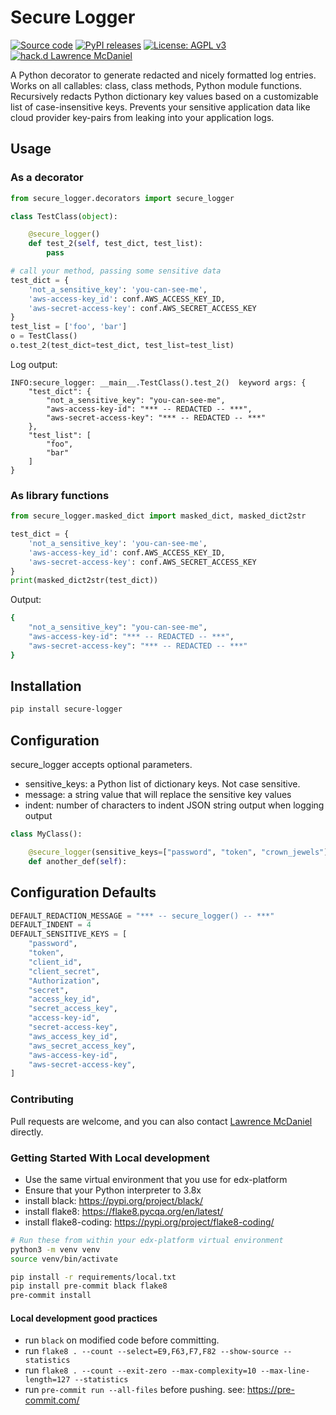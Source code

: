 # Secure Logger

[![Source code](https://img.shields.io/static/v1?logo=github&label=Git&style=flat-square&color=brightgreen&message=Source%20code)](https://github.com/lpm0073/secure-logger)
[![PyPI releases](https://img.shields.io/pypi/v/secure-logger?logo=python&logoColor=white)](https://pypi.org/project/secure-logger)
[![License: AGPL v3](https://img.shields.io/badge/License-AGPL_v3-blue.svg)](https://www.gnu.org/licenses/agpl-3.0)
[![hack.d Lawrence McDaniel](https://img.shields.io/badge/hack.d-Lawrence%20McDaniel-orange.svg)](https://lawrencemcdaniel.com)

A Python decorator to generate redacted and nicely formatted log entries. Works on all callables: class, class methods, Python module functions. Recursively redacts Python dictionary key values based on a customizable list of case-insensitive keys. Prevents your sensitive application data like cloud provider key-pairs from leaking into your application logs.

## Usage

### As a decorator

```python
from secure_logger.decorators import secure_logger

class TestClass(object):

    @secure_logger()
    def test_2(self, test_dict, test_list):
        pass

# call your method, passing some sensitive data
test_dict = {
    'not_a_sensitive_key': 'you-can-see-me',
    'aws-access-key_id': conf.AWS_ACCESS_KEY_ID,
    'aws-secret-access-key': conf.AWS_SECRET_ACCESS_KEY
}
test_list = ['foo', 'bar']
o = TestClass()
o.test_2(test_dict=test_dict, test_list=test_list)
```

Log output:

```log
INFO:secure_logger: __main__.TestClass().test_2()  keyword args: {
    "test_dict": {
        "not_a_sensitive_key": "you-can-see-me",
        "aws-access-key-id": "*** -- REDACTED -- ***",
        "aws-secret-access-key": "*** -- REDACTED -- ***"
    },
    "test_list": [
        "foo",
        "bar"
    ]
}
```

### As library functions

```python
from secure_logger.masked_dict import masked_dict, masked_dict2str

test_dict = {
    'not_a_sensitive_key': 'you-can-see-me',
    'aws-access-key_id': conf.AWS_ACCESS_KEY_ID,
    'aws-secret-access-key': conf.AWS_SECRET_ACCESS_KEY
}
print(masked_dict2str(test_dict))
```

Output:

```bash
{
    "not_a_sensitive_key": "you-can-see-me",
    "aws-access-key-id": "*** -- REDACTED -- ***",
    "aws-secret-access-key": "*** -- REDACTED -- ***"
}
```

## Installation

```bash
pip install secure-logger
```

## Configuration

secure_logger accepts optional parameters.

- sensitive_keys: a Python list of dictionary keys. Not case sensitive.
- message: a string value that will replace the sensitive key values
- indent: number of characters to indent JSON string output when logging output

```python
class MyClass():

    @secure_logger(sensitive_keys=["password", "token", "crown_jewels"], message="***", indent=4)
    def another_def(self):
```

## Configuration Defaults

```python
DEFAULT_REDACTION_MESSAGE = "*** -- secure_logger() -- ***"
DEFAULT_INDENT = 4
DEFAULT_SENSITIVE_KEYS = [
    "password",
    "token",
    "client_id",
    "client_secret",
    "Authorization",
    "secret",
    "access_key_id",
    "secret_access_key",
    "access-key-id",
    "secret-access-key",
    "aws_access_key_id",
    "aws_secret_access_key",
    "aws-access-key-id",
    "aws-secret-access-key",
]
```


### Contributing

Pull requests are welcome, and you can also contact [Lawrence McDaniel](https://lawrencemcdaniel.com/contact) directly.

### Getting Started With Local development

- Use the same virtual environment that you use for edx-platform
- Ensure that your Python interpreter to 3.8x
- install black: <https://pypi.org/project/black/>
- install flake8: <https://flake8.pycqa.org/en/latest/>
- install flake8-coding: <https://pypi.org/project/flake8-coding/>

```bash
# Run these from within your edx-platform virtual environment
python3 -m venv venv
source venv/bin/activate

pip install -r requirements/local.txt
pip install pre-commit black flake8
pre-commit install
```

#### Local development good practices

- run `black` on modified code before committing.
- run `flake8 . --count --select=E9,F63,F7,F82 --show-source --statistics`
- run `flake8 . --count --exit-zero --max-complexity=10 --max-line-length=127 --statistics`
- run `pre-commit run --all-files` before pushing. see: <https://pre-commit.com/>
